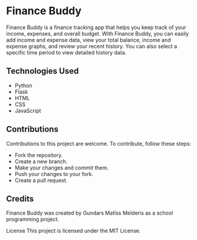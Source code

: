 # Finance Buddy
Finance Buddy is a finance tracking app that helps you keep track of your income, expenses, and overall budget. With Finance Buddy, you can easily add income and expense data, view your total balance, income and expense graphs, and review your recent history. You can also select a specific time period to view detailed history data.

## Technologies Used
* Python
* Flask
* HTML
* CSS
* JavaScript
## Contributions
Contributions to this project are welcome. To contribute, follow these steps:

* Fork the repository.
* Create a new branch.
* Make your changes and commit them.
* Push your changes to your fork.
* Create a pull request.

## Credits
Finance Buddy was created by Gundars Matīss Melderis as a school programming project.

License
This project is licensed under the MIT License.
